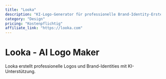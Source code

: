 ```yaml
---
title: "Looka"
description: "KI-Logo-Generator für professionelle Brand-Identity-Erstellung"
category: "Design"
pricing: "Kostenpflichtig"
affiliate_link: "https://looka.com"
---
```


# Looka - AI Logo Maker

Looka erstellt professionelle Logos und Brand-Identities mit KI-Unterstützung.